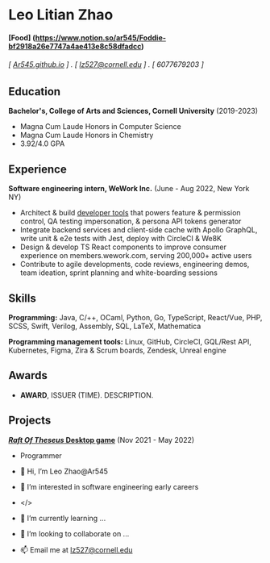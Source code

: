 Leo Litian Zhao
======

#### [Food] (https://www.notion.so/ar545/Foddie-bf2918a26e7747a4ae413e8c58dfadcc)
###### [ [Ar545.github.io](http://Ar545.github.io) ] . [ lz527@cornell.edu ] . [ 6077679203 ]


Education
---------

**Bachelor's, College of Arts and Sciences, Cornell University** (2019-2023)
- Magna Cum Laude Honors in Computer Science
- Magna Cum Laude Honors in Chemistry
- 3.92/4.0 GPA

Experience
---------
**Software engineering intern, WeWork Inc.** (June - Aug 2022, New York NY)

- Architect & build [developer tools](https://youtu.be/0f71IFCYiqE) that powers feature & permission control, QA testing impersonation, & persona API tokens generator
- Integrate backend services and client-side cache with Apollo GraphQL, write unit & e2e tests with Jest, deploy with CircleCI & We8K
- Design & develop TS React components to improve consumer experience on members.wework.com, serving 200,000+ active users
- Contribute to agile developments, code reviews, engineering demos, team ideation, sprint planning and white-boarding sessions


Skills
------

**Programming:** Java, C/++, OCaml, Python, Go, TypeScript, React/Vue, PHP, SCSS, Swift, Verilog, Assembly, SQL, LaTeX, Mathematica

**Programming management tools:** Linux, GitHub, CircleCI, GQL/Rest API, Kubernetes, Figma, Zira & Scrum boards, Zendesk, Unreal engine

Awards
------
- **AWARD**, ISSUER (TIME). DESCRIPTION.


Projects
--------
**[*Raft Of Theseus* Desktop game](https://gdiac.cs.cornell.edu/temp/showcase/gallery/raft_of_theseus/)** (Nov 2021 - May 2022)

- Programmer


- 👋 Hi, I’m Leo Zhao@Ar545
- 👀 I’m interested in software engineering early careers
- </> 
- 🌱 I’m currently learning ...
- 💞️ I’m looking to collaborate on ...
- 📫 Email me at lz527@cornell.edu


<!---
Ar545/Ar545 is a ✨ special ✨ repository because its `README.md` (this file) appears on your GitHub profile.
You can click the Preview link to take a look at your changes.
--->
